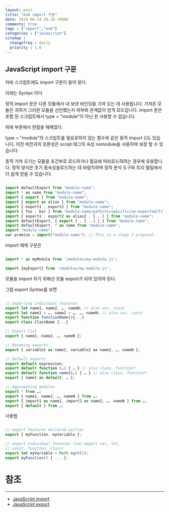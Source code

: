 ```yaml
---
layout: post
title: "es6 import 구문"
date: 2019-06-14 16:10 +0900
comments: true
tags : ["import","es6"]
categories : ["javascript"]
sitemap :
  changefreq : daily
  priority : 1.0
---
```


## JavaScript import 구문

자바 스크립트에도 import 구문이 들어 왔다.

아래는 Syntax 이다 


정적 import 문은 다른 모듈에서 내 보낸 바인딩을 가져 오는 데 사용됩니다. 
가져온 모듈은 귀하가 그러한 모듈을 선언했는지 여부와 관계없이 엄격 모드입니다. 
import 문은 포함 된 스크립트에서 type = "module"이 아닌 한 사용할 수 없습니다.

위에 부분에서 한참을 헤매었다.

type = "module"의 스크립트를 필요로하지 않는 함수와 같은 동적 import ()도 있습니다.
이전 버전과의 호환성은 script 태그의 속성 nomodule을 사용하여 보장 할 수 있습니다.

동적 가져 오기는 모듈을 조건부로 로드하거나 필요에 따라로드하려는 경우에 유용합니다. 
정적 양식은 초기 종속성을로드하는 데 바람직하며 정적 분석 도구와 트리 떨림에서 더 쉽게 얻을 수 있습니다.

```javascript

import defaultExport from "module-name";
import * as name from "module-name";
import { export } from "module-name";
import { export as alias } from "module-name";
import { export1 , export2 } from "module-name";
import { foo , bar } from "module-name/path/to/specific/un-exported/file";
import { export1 , export2 as alias2 , [...] } from "module-name";
import defaultExport, { export [ , [...] ] } from "module-name";
import defaultExport, * as name from "module-name";
import "module-name";
var promise = import("module-name"); // This is a stage 3 proposal.

```

import 예제 구문은 

```javascript

import * as myModule from '/modules/my-module.js';

import {myExport} from '/modules/my-module.js';

```


모듈을 import 하기 위해선 모듈 export가 되어 있어야 된다.

그럼 export Syntax를 보면

```javascript

// Exporting individual features
export let name1, name2, …, nameN; // also var, const
export let name1 = …, name2 = …, …, nameN; // also var, const
export function functionName(){...}
export class ClassName {...}

// Export list
export { name1, name2, …, nameN };

// Renaming exports
export { variable1 as name1, variable2 as name2, …, nameN };

// Default exports
export default expression;
export default function (…) { … } // also class, function*
export default function name1(…) { … } // also class, function*
export { name1 as default, … };

// Aggregating modules
export * from …;
export { name1, name2, …, nameN } from …;
export { import1 as name1, import2 as name2, …, nameN } from …;
export { default } from …;

```

사용법

```javascript

// export features declared earlier
export { myFunction, myVariable }; 

// export individual features (can export var, let,
// const, function, class)
export let myVariable = Math.sqrt(2);
export myFunction() { ... };


```


# 참조
-----
* [JavaScript import](https://developer.mozilla.org/en-US/docs/Web/JavaScript/Reference/Statements/import)
* [JavaScript export](https://developer.mozilla.org/en-US/docs/Web/JavaScript/Reference/Statements/export)

